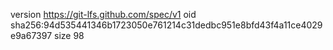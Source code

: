version https://git-lfs.github.com/spec/v1
oid sha256:94d535441346b1723050e761214c31dedbc951e8bfd43f4a11ce4029e9a67397
size 98
